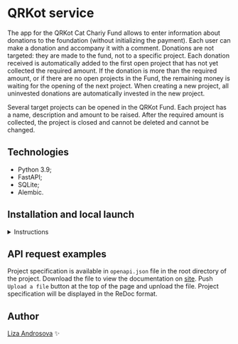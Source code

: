 # QRKot service

The app for the QRKot Cat Chariy Fund allows to enter information about 
donations to the foundation (without initializing the payment). Each user 
can make a donation and accompany it with a comment. Donations are not 
targeted: they are made to the fund, not to a specific project. Each donation 
received is automatically added to the first open project that has not yet 
collected the required amount. If the donation is more than the required 
amount, or if there are no open projects in the Fund, the remaining money 
is waiting for the opening of the next project. When creating a new project, 
all uninvested donations are automatically invested in the new project.

Several target projects can be opened in the QRKot Fund. Each project has 
a name, description and amount to be raised. After the required amount is 
collected, the project is closed and cannot be deleted and cannot be changed.

## Technologies

- Python 3.9;
- FastAPI;
- SQLite;
- Alembic.

## Installation and local launch
<details><summary> Instructions </summary>

- Clone the repository on local PC:

    ```bash
    git clone https://github.com/photometer/cat_charity_fund/
    ```

- Create and activate virtual environment in the project directory:

    * For Linux/MacOS
        ```bash
        python3 -m venv venv
        source venv/bin/activate
        ```

    * For Windows
        ```bash
        python -m venv venv
        source venv/scripts/activate
        ```

- Upgrade package manager `pip` in the virtual environment and install 
necessary requirements (Windows):

    ```bash
    python -m pip install --upgrade pip
    pip install -r requirements.txt
    ```

- Don't forget to create `.env` file and fill it up:

    ```py
    APP_TITLE=Cat charity fund QRKot
    DATABASE_URL=sqlite+aiosqlite:///./fastapi.db
    FIRST_SUPERUSER_EMAIL=user@example.com
    FIRST_SUPERUSER_PASSWORD=string
    SECRET=<Your_secret_key>
    ```

- Launch locally:
    ```bash
    uvicorn app.main:app --reload
    ```

</details>

## API request examples

Project specification is available in `openapi.json` file in the root 
directory of the project. Download the file to view the documentation on 
[site](https://redocly.github.io/redoc/). Push `Upload a file` button at 
the top of the page and upnload the file. Project specification will be 
displayed in the ReDoc format.

## Author

[Liza Androsova](https://github.com/photometer) :sparkles:
